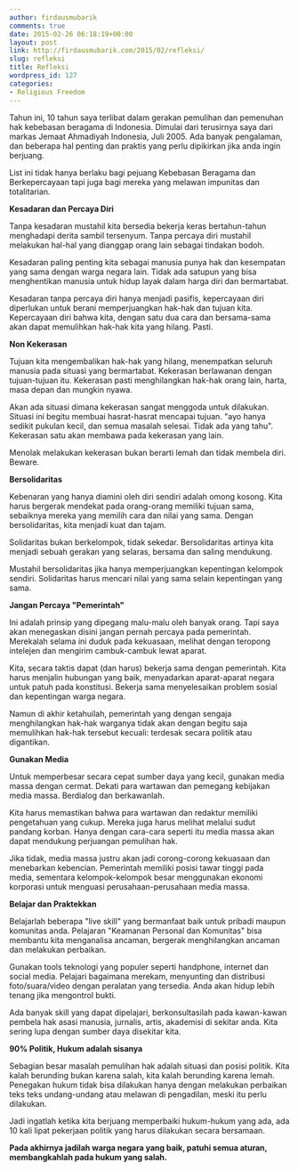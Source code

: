 ```yaml
---
author: firdausmubarik
comments: true
date: 2015-02-26 06:18:19+00:00
layout: post
link: http://firdausmubarik.com/2015/02/refleksi/
slug: refleksi
title: Refleksi
wordpress_id: 127
categories:
- Religious Freedom
---
```


Tahun ini, 10 tahun saya terlibat dalam gerakan pemulihan dan pemenuhan hak kebebasan beragama di Indonesia. Dimulai dari terusirnya saya dari markas Jemaat Ahmadiyah Indonesia, Juli 2005. Ada banyak pengalaman, dan beberapa hal penting dan praktis yang perlu dipikirkan jika anda ingin berjuang.

List ini tidak hanya berlaku bagi pejuang Kebebasan Beragama dan Berkepercayaan tapi juga bagi mereka yang melawan impunitas dan totalitarian.

**Kesadaran dan Percaya Diri**

Tanpa kesadaran mustahil kita bersedia bekerja keras bertahun-tahun menghadapi derita sambil tersenyum. Tanpa percaya diri mustahil melakukan hal-hal yang dianggap orang lain sebagai tindakan bodoh.

Kesadaran paling penting kita sebagai manusia punya hak dan kesempatan yang sama dengan warga negara lain. Tidak ada satupun yang bisa menghentikan manusia untuk hidup layak dalam harga diri dan bermartabat.

Kesadaran tanpa percaya diri hanya menjadi pasifis, kepercayaan diri diperlukan untuk berani memperjuangkan hak-hak dan tujuan kita. Kepercayaan diri bahwa kita, dengan satu dua cara dan bersama-sama akan dapat memulihkan hak-hak kita yang hilang. Pasti.

**Non Kekerasan**

Tujuan kita mengembalikan hak-hak yang hilang, menempatkan seluruh manusia pada situasi yang bermartabat. Kekerasan berlawanan dengan tujuan-tujuan itu. Kekerasan pasti menghilangkan hak-hak orang lain, harta, masa depan dan mungkin nyawa.

Akan ada situasi dimana kekerasan sangat menggoda untuk dilakukan. Situasi ini begitu membuai hasrat-hasrat mencapai tujuan. "ayo hanya sedikit pukulan kecil, dan semua masalah selesai. Tidak ada yang tahu". Kekerasan satu akan membawa pada kekerasan yang lain.

Menolak melakukan kekerasan bukan berarti lemah dan tidak membela diri. Beware.

**Bersolidaritas**

Kebenaran yang hanya diamini oleh diri sendiri adalah omong kosong. Kita harus bergerak mendekat pada orang-orang memiliki tujuan sama, sebaiknya mereka yang memilih cara dan nilai yang sama. Dengan bersolidaritas, kita menjadi kuat dan tajam.

Solidaritas bukan berkelompok, tidak sekedar. Bersolidaritas artinya kita menjadi sebuah gerakan yang selaras, bersama dan saling mendukung.

Mustahil bersolidaritas jika hanya memperjuangkan kepentingan kelompok sendiri. Solidaritas harus mencari nilai yang sama selain kepentingan yang sama.

**Jangan Percaya "Pemerintah"**

Ini adalah prinsip yang dipegang malu-malu oleh banyak orang. Tapi saya akan menegaskan disini jangan pernah percaya pada pemerintah. Merekalah selama ini duduk pada kekuasaan, melihat dengan teropong intelejen dan mengirim cambuk-cambuk lewat aparat.

Kita, secara taktis dapat (dan harus) bekerja sama dengan pemerintah. Kita harus menjalin hubungan yang baik, menyadarkan aparat-aparat negara untuk patuh pada konstitusi. Bekerja sama menyelesaikan problem sosial dan kepentingan warga negara.

Namun di akhir ketahuilah, pemerintah yang dengan sengaja menghilangkan hak-hak warganya tidak akan dengan begitu saja memulihkan hak-hak tersebut kecuali: terdesak secara politik atau digantikan.

**Gunakan Media**

Untuk memperbesar secara cepat sumber daya yang kecil, gunakan media massa dengan cermat. Dekati para wartawan dan pemegang kebijakan media massa. Berdialog dan berkawanlah.

Kita harus memastikan bahwa para wartawan dan redaktur memiliki pengetahuan yang cukup. Mereka juga harus melihat melalui sudut pandang korban. Hanya dengan cara-cara seperti itu media massa akan dapat mendukung perjuangan pemulihan hak.

Jika tidak, media massa justru akan jadi corong-corong kekuasaan dan menebarkan kebencian. Pemerintah memiliki posisi tawar tinggi pada media, sementara kelompok-kelompok besar menggunakan ekonomi korporasi untuk menguasi perusahaan-perusahaan media massa.

**Belajar dan Praktekkan**

Belajarlah beberapa "live skill" yang bermanfaat baik untuk pribadi maupun komunitas anda. Pelajaran "Keamanan Personal dan Komunitas" bisa membantu kita menganalisa ancaman, bergerak menghilangkan ancaman dan melakukan perbaikan.

Gunakan tools teknologi yang populer seperti handphone, internet dan social media. Pelajari bagaimana merekam, menyunting dan distribusi foto/suara/video dengan peralatan yang tersedia. Anda akan hidup lebih tenang jika mengontrol bukti.

Ada banyak skill yang dapat dipelajari, berkonsultasilah pada kawan-kawan pembela hak asasi manusia, jurnalis, artis, akademisi di sekitar anda. Kita sering lupa dengan sumber daya disekitar kita.

**90% Politik, Hukum adalah sisanya**

Sebagian besar masalah pemulihan hak adalah situasi dan posisi politik. Kita kalah berunding bukan karena salah, kita kalah berunding karena lemah. Penegakan hukum tidak bisa dilakukan hanya dengan melakukan perbaikan teks teks undang-undang atau melawan di pengadilan, meski itu perlu dilakukan.

Jadi ingatlah ketika kita berjuang memperbaiki hukum-hukum yang ada, ada 10 kali lipat pekerjaan politik yang harus dilakukan secara bersamaan.

**Pada akhirnya jadilah warga negara yang baik, patuhi semua aturan, membangkahlah pada hukum yang salah.**










